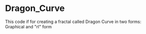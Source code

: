 # Dragon_Curve
This code if for creating a fractal called Dragon Curve in two forms: Graphical and "rl" form 
